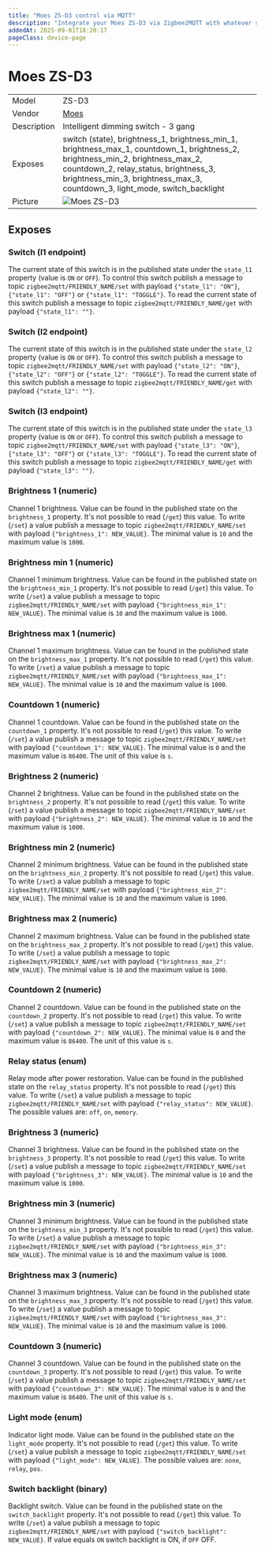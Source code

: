 ```yaml
---
title: "Moes ZS-D3 control via MQTT"
description: "Integrate your Moes ZS-D3 via Zigbee2MQTT with whatever smart home infrastructure you are using without the vendor's bridge or gateway."
addedAt: 2025-09-01T18:20:17
pageClass: device-page
---
```


<!-- !!!! -->
<!-- ATTENTION: This file is auto-generated through docgen! -->
<!-- You can only edit the "Notes"-Section between the two comment lines "Notes BEGIN" and "Notes END". -->
<!-- Do not use h1 or h2 heading within "## Notes"-Section. -->
<!-- !!!! -->

# Moes ZS-D3

|     |     |
|-----|-----|
| Model | ZS-D3  |
| Vendor  | [Moes](/supported-devices/#v=Moes)  |
| Description | Intelligent dimming switch - 3 gang |
| Exposes | switch (state), brightness_1, brightness_min_1, brightness_max_1, countdown_1, brightness_2, brightness_min_2, brightness_max_2, countdown_2, relay_status, brightness_3, brightness_min_3, brightness_max_3, countdown_3, light_mode, switch_backlight |
| Picture | ![Moes ZS-D3](https://www.zigbee2mqtt.io/images/devices/ZS-D3.png) |


<!-- Notes BEGIN: You can edit here. Add "## Notes" headline if not already present. -->


<!-- Notes END: Do not edit below this line -->




## Exposes

### Switch (l1 endpoint)
The current state of this switch is in the published state under the `state_l1` property (value is `ON` or `OFF`).
To control this switch publish a message to topic `zigbee2mqtt/FRIENDLY_NAME/set` with payload `{"state_l1": "ON"}`, `{"state_l1": "OFF"}` or `{"state_l1": "TOGGLE"}`.
To read the current state of this switch publish a message to topic `zigbee2mqtt/FRIENDLY_NAME/get` with payload `{"state_l1": ""}`.

### Switch (l2 endpoint)
The current state of this switch is in the published state under the `state_l2` property (value is `ON` or `OFF`).
To control this switch publish a message to topic `zigbee2mqtt/FRIENDLY_NAME/set` with payload `{"state_l2": "ON"}`, `{"state_l2": "OFF"}` or `{"state_l2": "TOGGLE"}`.
To read the current state of this switch publish a message to topic `zigbee2mqtt/FRIENDLY_NAME/get` with payload `{"state_l2": ""}`.

### Switch (l3 endpoint)
The current state of this switch is in the published state under the `state_l3` property (value is `ON` or `OFF`).
To control this switch publish a message to topic `zigbee2mqtt/FRIENDLY_NAME/set` with payload `{"state_l3": "ON"}`, `{"state_l3": "OFF"}` or `{"state_l3": "TOGGLE"}`.
To read the current state of this switch publish a message to topic `zigbee2mqtt/FRIENDLY_NAME/get` with payload `{"state_l3": ""}`.

### Brightness 1 (numeric)
Channel 1 brightness.
Value can be found in the published state on the `brightness_1` property.
It's not possible to read (`/get`) this value.
To write (`/set`) a value publish a message to topic `zigbee2mqtt/FRIENDLY_NAME/set` with payload `{"brightness_1": NEW_VALUE}`.
The minimal value is `10` and the maximum value is `1000`.

### Brightness min 1 (numeric)
Channel 1 minimum brightness.
Value can be found in the published state on the `brightness_min_1` property.
It's not possible to read (`/get`) this value.
To write (`/set`) a value publish a message to topic `zigbee2mqtt/FRIENDLY_NAME/set` with payload `{"brightness_min_1": NEW_VALUE}`.
The minimal value is `10` and the maximum value is `1000`.

### Brightness max 1 (numeric)
Channel 1 maximum brightness.
Value can be found in the published state on the `brightness_max_1` property.
It's not possible to read (`/get`) this value.
To write (`/set`) a value publish a message to topic `zigbee2mqtt/FRIENDLY_NAME/set` with payload `{"brightness_max_1": NEW_VALUE}`.
The minimal value is `10` and the maximum value is `1000`.

### Countdown 1 (numeric)
Channel 1 countdown.
Value can be found in the published state on the `countdown_1` property.
It's not possible to read (`/get`) this value.
To write (`/set`) a value publish a message to topic `zigbee2mqtt/FRIENDLY_NAME/set` with payload `{"countdown_1": NEW_VALUE}`.
The minimal value is `0` and the maximum value is `86400`.
The unit of this value is `s`.

### Brightness 2 (numeric)
Channel 2 brightness.
Value can be found in the published state on the `brightness_2` property.
It's not possible to read (`/get`) this value.
To write (`/set`) a value publish a message to topic `zigbee2mqtt/FRIENDLY_NAME/set` with payload `{"brightness_2": NEW_VALUE}`.
The minimal value is `10` and the maximum value is `1000`.

### Brightness min 2 (numeric)
Channel 2 minimum brightness.
Value can be found in the published state on the `brightness_min_2` property.
It's not possible to read (`/get`) this value.
To write (`/set`) a value publish a message to topic `zigbee2mqtt/FRIENDLY_NAME/set` with payload `{"brightness_min_2": NEW_VALUE}`.
The minimal value is `10` and the maximum value is `1000`.

### Brightness max 2 (numeric)
Channel 2 maximum brightness.
Value can be found in the published state on the `brightness_max_2` property.
It's not possible to read (`/get`) this value.
To write (`/set`) a value publish a message to topic `zigbee2mqtt/FRIENDLY_NAME/set` with payload `{"brightness_max_2": NEW_VALUE}`.
The minimal value is `10` and the maximum value is `1000`.

### Countdown 2 (numeric)
Channel 2 countdown.
Value can be found in the published state on the `countdown_2` property.
It's not possible to read (`/get`) this value.
To write (`/set`) a value publish a message to topic `zigbee2mqtt/FRIENDLY_NAME/set` with payload `{"countdown_2": NEW_VALUE}`.
The minimal value is `0` and the maximum value is `86400`.
The unit of this value is `s`.

### Relay status (enum)
Relay mode after power restoration.
Value can be found in the published state on the `relay_status` property.
It's not possible to read (`/get`) this value.
To write (`/set`) a value publish a message to topic `zigbee2mqtt/FRIENDLY_NAME/set` with payload `{"relay_status": NEW_VALUE}`.
The possible values are: `off`, `on`, `memory`.

### Brightness 3 (numeric)
Channel 3 brightness.
Value can be found in the published state on the `brightness_3` property.
It's not possible to read (`/get`) this value.
To write (`/set`) a value publish a message to topic `zigbee2mqtt/FRIENDLY_NAME/set` with payload `{"brightness_3": NEW_VALUE}`.
The minimal value is `10` and the maximum value is `1000`.

### Brightness min 3 (numeric)
Channel 3 minimum brightness.
Value can be found in the published state on the `brightness_min_3` property.
It's not possible to read (`/get`) this value.
To write (`/set`) a value publish a message to topic `zigbee2mqtt/FRIENDLY_NAME/set` with payload `{"brightness_min_3": NEW_VALUE}`.
The minimal value is `10` and the maximum value is `1000`.

### Brightness max 3 (numeric)
Channel 3 maximum brightness.
Value can be found in the published state on the `brightness_max_3` property.
It's not possible to read (`/get`) this value.
To write (`/set`) a value publish a message to topic `zigbee2mqtt/FRIENDLY_NAME/set` with payload `{"brightness_max_3": NEW_VALUE}`.
The minimal value is `10` and the maximum value is `1000`.

### Countdown 3 (numeric)
Channel 3 countdown.
Value can be found in the published state on the `countdown_3` property.
It's not possible to read (`/get`) this value.
To write (`/set`) a value publish a message to topic `zigbee2mqtt/FRIENDLY_NAME/set` with payload `{"countdown_3": NEW_VALUE}`.
The minimal value is `0` and the maximum value is `86400`.
The unit of this value is `s`.

### Light mode (enum)
Indicator light mode.
Value can be found in the published state on the `light_mode` property.
It's not possible to read (`/get`) this value.
To write (`/set`) a value publish a message to topic `zigbee2mqtt/FRIENDLY_NAME/set` with payload `{"light_mode": NEW_VALUE}`.
The possible values are: `none`, `relay`, `pos`.

### Switch backlight (binary)
Backlight switch.
Value can be found in the published state on the `switch_backlight` property.
It's not possible to read (`/get`) this value.
To write (`/set`) a value publish a message to topic `zigbee2mqtt/FRIENDLY_NAME/set` with payload `{"switch_backlight": NEW_VALUE}`.
If value equals `ON` switch backlight is ON, if `OFF` OFF.

